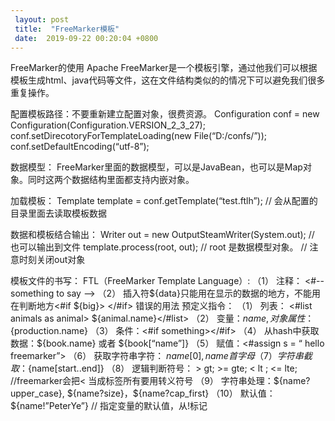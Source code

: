 ```yaml
---
 layout: post
 title:  "FreeMarker模板" 
 date:  2019-09-22 00:20:04 +0800
--- 
```

FreeMarker的使用
Apache FreeMarker是一个模板引擎，通过他我们可以根据模板生成html、java代码等文件，这在文件结构类似的的情况下可以避免我们很多重复操作。

配置模板路径：不要重新建立配置对象，很费资源。
Configuration conf = new Configuration(Configuration.VERSION_2_3_27);
conf.setDirecotoryForTemplateLoading(new File(“D:/confs/”));
conf.setDefaultEncoding(“utf-8”);

数据模型：
FreeMarker里面的数据模型，可以是JavaBean，也可以是Map对象。同时这两个数据结构里面都支持内嵌对象。

加载模板：
Template template = conf.getTemplate(“test.ftlh”);
// 会从配置的目录里面去读取模板数据

数据和模板结合输出：
Writer out = new OutputSteamWriter(System.out); // 也可以输出到文件
template.process(root, out); // root 是数据模型对象。
// 注意时刻关闭out对象

模板文件的书写：
FTL（FreeMarker Template Language）:
（1）	注释： <#-- something to say -->
（2）	插入符\${data}只能用在显示的数据的地方，不能用在判断地方<#if \${big}> </#if> 错误的用法
  预定义指令：
（1）	列表： <#list animals as animal> ​\${animal.name}</#list>
（2）	变量：${name} , 对象属性：${production.name}
（3）	条件：<#if something></#if>
（4）	从hash中获取数据：​\${book.name} 或者 ​\${book[“name”]}
（5）	赋值：<#assign s = “ hello freemarker”>
（6）	获取字符串字符： ${name[0]} , name 首字母
（7）	字符串截取：${name[start..end]}
（8）	逻辑判断符号： > gt; >= gte; < lt ; <= lte; //freemarker会把< 当成标签所有要用转义符号
（9）	字符串处理：\${name?upper_case}, \${name?size}，\${name?cap_first}
（10）	默认值：${name!”PeterYe”} // 指定变量的默认值，从!标记